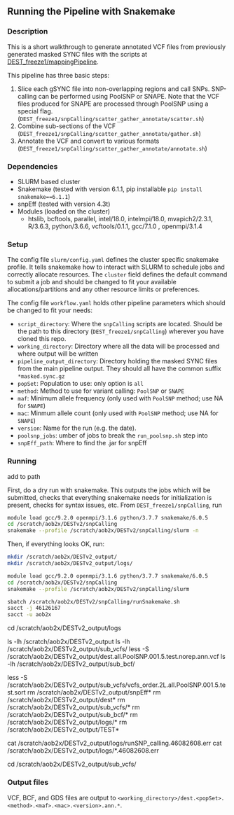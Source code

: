 ## Running the Pipeline with Snakemake

### Description
This is a short walkthrough to generate annotated VCF files from previously generated masked SYNC files with the scripts at [DEST_freeze1/mappingPipeline](https://github.com/DEST-bio/DEST_freeze1/tree/main/mappingPipeline).

This pipeline has three basic steps:
  1. Slice each gSYNC file into non-overlapping regions and call SNPs. SNP-calling can be performed using PoolSNP or SNAPE. Note that the VCF files produced for SNAPE are processed through PoolSNP using a special flag. (`DEST_freeze1/snpCalling/scatter_gather_annotate/scatter.sh`)
  2. Combine sub-sections of the VCF (`DEST_freeze1/snpCalling/scatter_gather_annotate/gather.sh`)
  3. Annotate the VCF and convert to various formats (`DEST_freeze1/snpCalling/scatter_gather_annotate/annotate.sh`)

### Dependencies
 * SLURM based cluster
 * Snakemake (tested with version 6.1.1, pip installable `pip install snakemake==6.1.1`)
 * snpEff (tested with version 4.3t)
 * Modules (loaded on the cluster)
   * htslib, bcftools, parallel, intel/18.0, intelmpi/18.0, mvapich2/2.3.1, R/3.6.3, python/3.6.6, vcftools/0.1.1, gcc/7.1.0 , openmpi/3.1.4

### Setup
The config file `slurm/config.yaml` defines the cluster specific snakemake profile. It tells snakemake how to interact with SLURM to schedule jobs and correctly allocate resources. The `cluster` field defines the default command to submit a job and should be changed to fit your available allocations/partitions and any other resource limits or preferences.

The config file `workflow.yaml` holds other pipeline parameters which should be changed to fit your needs:
 * `script_directory`: Where the `snpCalling` scripts are located. Should be the path to this directory (`DEST_freeze1/snpCalling`) wherever you have cloned this repo.
 * `working_directory`: Directory where all the data will be processed and where output will be written
 * `pipeline_output_directory`: Directory holding the masked SYNC files from the main pipeline output. They should all have the common suffix `*masked.sync.gz`
 * `popSet`: Population to use: only option is `all`
 * `method`: Method to use for variant calling: `PoolSNP` or `SNAPE`
 * `maf`: Minimum allele frequency (only used with `PoolSNP` method; use NA for `SNAPE`)
 * `mac`: Minmum allele count (only used with `PoolSNP` method; use NA for `SNAPE`)
 * `version`: Name for the run (e.g. the date).
 * `poolsnp_jobs`: umber of jobs to break the `run_poolsnp.sh` step into
 * `snpEff_path`: Where to find the .jar for snpEff

### Running

add to path

First, do a dry run with snakemake. This outputs the jobs which will be submitted, checks that everything snakemake needs for initialization is present, checks for syntax issues, etc. From `DEST_freeze1/snpCalling`, run
```bash
module load gcc/9.2.0 openmpi/3.1.6 python/3.7.7 snakemake/6.0.5
cd /scratch/aob2x/DESTv2/snpCalling
snakemake --profile /scratch/aob2x/DESTv2/snpCalling/slurm -n
```

Then, if everything looks OK, run:
```bash
mkdir /scratch/aob2x/DESTv2_output/
mkdir /scratch/aob2x/DESTv2_output/logs/

module load gcc/9.2.0 openmpi/3.1.6 python/3.7.7 snakemake/6.0.5
cd /scratch/aob2x/DESTv2/snpCalling
snakemake --profile /scratch/aob2x/DESTv2/snpCalling/slurm
```


```bash
sbatch /scratch/aob2x/DESTv2/snpCalling/runSnakemake.sh
sacct -j 46126167
sacct -u aob2x
```


cd /scratch/aob2x/DESTv2_output/logs

ls -lh /scratch/aob2x/DESTv2_output
ls -lh /scratch/aob2x/DESTv2_output/sub_vcfs/
less -S /scratch/aob2x/DESTv2_output/dest.all.PoolSNP.001.5.test.norep.ann.vcf
ls -lh /scratch/aob2x/DESTv2_output/sub_bcf/

less -S /scratch/aob2x/DESTv2_output/sub_vcfs/vcfs_order.2L.all.PoolSNP.001.5.test.sort
rm /scratch/aob2x/DESTv2_output/snpEff*
rm /scratch/aob2x/DESTv2_output/dest*
rm /scratch/aob2x/DESTv2_output/sub_vcfs/*
rm /scratch/aob2x/DESTv2_output/sub_bcf/*
rm /scratch/aob2x/DESTv2_output/logs/*
rm /scratch/aob2x/DESTv2_output/TEST*

cat /scratch/aob2x/DESTv2_output/logs/runSNP_calling.46082608.err
cat /scratch/aob2x/DESTv2_output/logs/*.46082608.err

cd /scratch/aob2x/DESTv2_output/sub_vcfs/

### Output files
VCF, BCF, and GDS files are output to `<working_directory>/dest.<popSet>.<method>.<maf>.<mac>.<version>.ann.*`.
